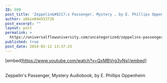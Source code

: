 ```yaml
---
ID: 599
post_title: 'Zeppelin&#8217;s Passenger, Mystery , by E. Phillips Oppenheim'
author: abbie04m553726
post_excerpt: ""
layout: post
permalink: >
  https://universalflowuniversity.com/uncategorized/zeppelins-passenger-mystery-by-e-phillips-oppenheim/
published: true
post_date: 2014-02-12 13:37:25
---
```

[embed]https://www.youtube.com/watch?v=QxMBVrg3yNs[/embed]</br></br>
<p>Zeppelin's Passenger, Mystery Audiobook, by E. Phillips Oppenheim </p>